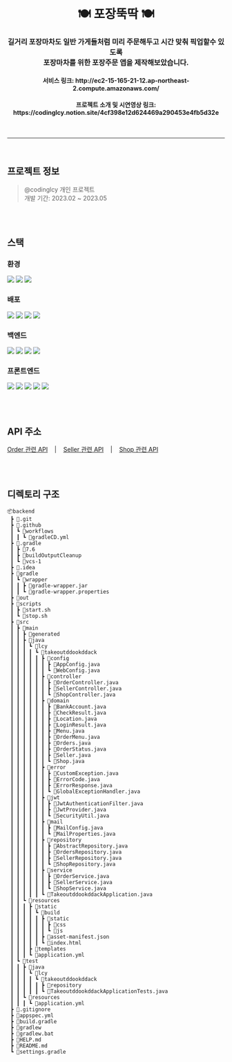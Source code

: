 <div align="center"> <h1>🍽️ 포장뚝딱 🍽️</h1> 

  
   <h3>길거리 포장마차도 일반 가게들처럼 미리 주문해두고 시간 맞춰 픽업할수 있도록 <br>
   포장마차를 위한 포장주문 앱을 제작해보았습니다.</h3>
<h4>서비스 링크: http://ec2-15-165-21-12.ap-northeast-2.compute.amazonaws.com/</h3>

<h4>프로젝트 소개 및 시연영상 링크: https://codinglcy.notion.site/4cf398e12d624469a290453e4fb5d32e</h3>

</div>

<br>

***
<br>

## 프로젝트 정보
> @codinglcy 개인 프로젝트<br>
> 개발 기간: 2023.02 ~ 2023.05

<br><br>

## 스택
### 환경
<img src="https://img.shields.io/badge/Visual Studio Code-007ACC?style=flat-square&logo=Visual Studio Code&logoColor=white"/> <img src="https://img.shields.io/badge/IntelliJ IDEA-000000?style=flat-square&logo=IntelliJ IDEA&logoColor=white"/> <img src="https://img.shields.io/badge/GitHub-181717?style=flat-square&logo=GitHub&logoColor=white"/>
<br>
### 배포
<img src="https://img.shields.io/badge/GitHub Actions-2088FF?style=flat-square&logo=GitHub Actions&logoColor=white"/> <img src="https://img.shields.io/badge/Amazon S3-569A31?style=flat-square&logo=Amazon S3&logoColor=white"/> <img src="https://img.shields.io/badge/Amazon RDS-527FFF?style=flat-square&logo=Amazon RDS&logoColor=white"/> <img src="https://img.shields.io/badge/Amazon EC2-FF9900?style=flat-square&logo=Amazon EC2&logoColor=white"/>
<br>
### 백엔드
<img src="https://img.shields.io/badge/Java-007396?style=flat-square&logo=OpenJDK&logoColor=white"/> <img src="https://img.shields.io/badge/MongoDB-47A248?style=flat-square&logo=MongoDB&logoColor=white"/> <img src="https://img.shields.io/badge/Postman-FF6C37?style=flat-square&logo=Postman&logoColor=white"/> <img src="https://img.shields.io/badge/Spring Boot-6DB33F?style=flat-square&logo=Spring Boot&logoColor=white"/>
<br>
### 프론트엔드
<img src="https://img.shields.io/badge/JavaScript-F7DF1E?style=flat-square&logo=JavaScript&logoColor=white"/> <img src="https://img.shields.io/badge/React-61DAFB?style=flat-square&logo=React&logoColor=white"/> <img src="https://img.shields.io/badge/Figma-F24E1E?style=flat-square&logo=Figma&logoColor=white"/> <img src="https://img.shields.io/badge/HTML5-E34F26?style=flat-square&logo=HTML5&logoColor=white"/> <img src="https://img.shields.io/badge/CSS3-1572B6?style=flat-square&logo=CSS3&logoColor=white"/>

<br>
<br>

## API 주소
[Order 관련 API](https://documenter.getpostman.com/view/20119504/2s93RNyFCp)&nbsp;&nbsp;&nbsp;&nbsp;|&nbsp;&nbsp;&nbsp;&nbsp;[Seller 관련 API](https://documenter.getpostman.com/view/20119504/2s93RNyFCr)&nbsp;&nbsp;&nbsp;&nbsp;|&nbsp;&nbsp;&nbsp;&nbsp;[Shop 관련 API](https://documenter.getpostman.com/view/20119504/2s93RNyFCs)

<br>
<br>

## 디렉토리 구조

```
📦backend
 ┣ 📂.git
 ┣ 📂.github
 ┃ ┗ 📂workflows
 ┃ ┃ ┗ 📜gradleCD.yml
 ┣ 📂.gradle
 ┃ ┣ 📂7.6
 ┃ ┣ 📂buildOutputCleanup
 ┃ ┗ 📂vcs-1
 ┣ 📂.idea
 ┣ 📂gradle
 ┃ ┗ 📂wrapper
 ┃ ┃ ┣ 📜gradle-wrapper.jar
 ┃ ┃ ┗ 📜gradle-wrapper.properties
 ┣ 📂out
 ┣ 📂scripts
 ┃ ┣ 📜start.sh
 ┃ ┗ 📜stop.sh
 ┣ 📂src
 ┃ ┣ 📂main
 ┃ ┃ ┣ 📂generated
 ┃ ┃ ┣ 📂java
 ┃ ┃ ┃ ┗ 📂lcy
 ┃ ┃ ┃ ┃ ┗ 📂takeoutddookddack
 ┃ ┃ ┃ ┃ ┃ ┣ 📂config
 ┃ ┃ ┃ ┃ ┃ ┃ ┣ 📜AppConfig.java
 ┃ ┃ ┃ ┃ ┃ ┃ ┗ 📜WebConfig.java
 ┃ ┃ ┃ ┃ ┃ ┣ 📂controller
 ┃ ┃ ┃ ┃ ┃ ┃ ┣ 📜OrderController.java
 ┃ ┃ ┃ ┃ ┃ ┃ ┣ 📜SellerController.java
 ┃ ┃ ┃ ┃ ┃ ┃ ┗ 📜ShopController.java
 ┃ ┃ ┃ ┃ ┃ ┣ 📂domain
 ┃ ┃ ┃ ┃ ┃ ┃ ┣ 📜BankAccount.java
 ┃ ┃ ┃ ┃ ┃ ┃ ┣ 📜CheckResult.java
 ┃ ┃ ┃ ┃ ┃ ┃ ┣ 📜Location.java
 ┃ ┃ ┃ ┃ ┃ ┃ ┣ 📜LoginResult.java
 ┃ ┃ ┃ ┃ ┃ ┃ ┣ 📜Menu.java
 ┃ ┃ ┃ ┃ ┃ ┃ ┣ 📜OrderMenu.java
 ┃ ┃ ┃ ┃ ┃ ┃ ┣ 📜Orders.java
 ┃ ┃ ┃ ┃ ┃ ┃ ┣ 📜OrderStatus.java
 ┃ ┃ ┃ ┃ ┃ ┃ ┣ 📜Seller.java
 ┃ ┃ ┃ ┃ ┃ ┃ ┗ 📜Shop.java
 ┃ ┃ ┃ ┃ ┃ ┣ 📂error
 ┃ ┃ ┃ ┃ ┃ ┃ ┣ 📜CustomException.java
 ┃ ┃ ┃ ┃ ┃ ┃ ┣ 📜ErrorCode.java
 ┃ ┃ ┃ ┃ ┃ ┃ ┣ 📜ErrorResponse.java
 ┃ ┃ ┃ ┃ ┃ ┃ ┗ 📜GlobalExceptionHandler.java
 ┃ ┃ ┃ ┃ ┃ ┣ 📂jwt
 ┃ ┃ ┃ ┃ ┃ ┃ ┣ 📜JwtAuthenticationFilter.java
 ┃ ┃ ┃ ┃ ┃ ┃ ┣ 📜JwtProvider.java
 ┃ ┃ ┃ ┃ ┃ ┃ ┗ 📜SecurityUtil.java
 ┃ ┃ ┃ ┃ ┃ ┣ 📂mail
 ┃ ┃ ┃ ┃ ┃ ┃ ┣ 📜MailConfig.java
 ┃ ┃ ┃ ┃ ┃ ┃ ┗ 📜MailProperties.java
 ┃ ┃ ┃ ┃ ┃ ┣ 📂repository
 ┃ ┃ ┃ ┃ ┃ ┃ ┣ 📜AbstractRepository.java
 ┃ ┃ ┃ ┃ ┃ ┃ ┣ 📜OrdersRepository.java
 ┃ ┃ ┃ ┃ ┃ ┃ ┣ 📜SellerRepository.java
 ┃ ┃ ┃ ┃ ┃ ┃ ┗ 📜ShopRepository.java
 ┃ ┃ ┃ ┃ ┃ ┣ 📂service
 ┃ ┃ ┃ ┃ ┃ ┃ ┣ 📜OrderService.java
 ┃ ┃ ┃ ┃ ┃ ┃ ┣ 📜SellerService.java
 ┃ ┃ ┃ ┃ ┃ ┃ ┗ 📜ShopService.java
 ┃ ┃ ┃ ┃ ┃ ┗ 📜TakeoutddookddackApplication.java
 ┃ ┃ ┗ 📂resources
 ┃ ┃ ┃ ┣ 📂static
 ┃ ┃ ┃ ┃ ┗ 📂build
 ┃ ┃ ┃ ┃ ┃ ┣ 📂static
 ┃ ┃ ┃ ┃ ┃ ┃ ┣ 📂css
 ┃ ┃ ┃ ┃ ┃ ┃ ┗ 📂js
 ┃ ┃ ┃ ┃ ┃ ┣ 📜asset-manifest.json
 ┃ ┃ ┃ ┃ ┃ ┗ 📜index.html
 ┃ ┃ ┃ ┣ 📂templates
 ┃ ┃ ┃ ┗ 📜application.yml
 ┃ ┗ 📂test
 ┃ ┃ ┣ 📂java
 ┃ ┃ ┃ ┗ 📂lcy
 ┃ ┃ ┃ ┃ ┗ 📂takeoutddookddack
 ┃ ┃ ┃ ┃ ┃ ┣ 📂repository
 ┃ ┃ ┃ ┃ ┃ ┗ 📜TakeoutddookddackApplicationTests.java
 ┃ ┃ ┗ 📂resources
 ┃ ┃ ┃ ┗ 📜application.yml
 ┣ 📜.gitignore
 ┣ 📜appspec.yml
 ┣ 📜build.gradle
 ┣ 📜gradlew
 ┣ 📜gradlew.bat
 ┣ 📜HELP.md
 ┣ 📜README.md
 ┗ 📜settings.gradle
 ```
